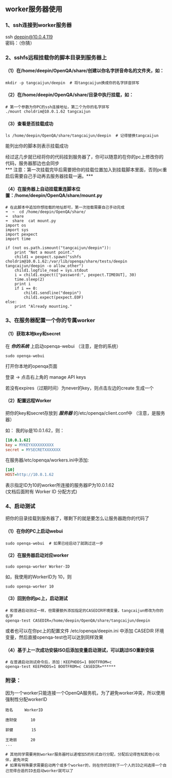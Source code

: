 <!--Meta
category:OpenQA
title:Worker服务器使用
DO NOT Delete Meta Above -->

   
## worker服务器使用
### 1、ssh连接到worker服务器  
ssh deepin@10.0.4.119  
密码：（你猜）

### 2、sshfs远程挂载你的脚本目录到服务器上

#### （1）在/home/deepin/OpenQA/share/创建以你名字拼音命名的文件夹，如：

```shell
mkdir -p tangcaijun/deepin  # 将tangcaijun换成你的名字拼音拼写
```

#### （2）在/home/deepin/OpenQA/share/目录中执行挂载，如：

```shell
# 第一个参数为你PC的ssh连接地址，第二个为你的名字拼写
./mount choldrim@10.0.1.62 tangcaijun
```

#### （3）查看是否挂载成功

```shell
ls /home/deepin/OpenQA/share/tangcaijun/deepin  # 记得替换tangcaijun
```
能列出你的脚本则表示挂载成功


经过这几步就已经将你的代码挂到服务器了，你可以随意的在你的pc上修改你的代码，服务器那边也会同步  
*** 注意：第一次挂载完毕后需要把你的挂载位置加入到挂载脚本里面，否则pc重启后需要自己手动再去服务器挂载一遍。***

#### （4）在服务器上自动挂载重连脚本位置：/home/deepin/OpenQA/share/mount.py
```shell
# 在此脚本中追加你想挂载的地址即可，第一次挂载需要自己手动完成
➜  ~  cd /home/deepin/OpenQA/share/
➜  share
➜  share  cat mount.py 
import os
import sys
import pexpect
import time

if (not os.path.ismount("tangcaijun/deepin")):
    print "Not a mount point."
    child1 = pexpect.spawn("sshfs choldrim@10.0.1.62:/var/lib/openqa/share/tests/deepin tangcaijun/deepin -o allow_other")
    child1.logfile_read = sys.stdout
    i = child1.expect(["password:", pexpect.TIMEOUT], 30)
    time.sleep(2)
    print i
    if i == 0:
        child1.sendline("deepin")
        child1.expect(pexpect.EOF)
else:
    print "Already mounting."
```

### 3、在服务器配置一个你的专属worker

#### （1）获取本地key和secret

在 ***你的系统*** 上启动openqa-webui （注意，是你的系统）
```shell
sudo openqa-webui
```

打开你本地的openqa页面

登录 -> 点击右上角的 manage API keys

若没有expires（过期时间）为never的key，则点击左边的create 生成一个

#### （2）配置远程Worker
把你的key和secret存放到 ***服务器*** 的/etc/openqa/client.conf中 （注意，是服务器）

如：
我的ip是10.0.1.62，则：
```ini
[10.0.1.62]
key = MYKEYXXXXXXXXXX
secret = MYSECRETXXXXXXX
```

在服务器/etc/openqa/workers.ini中添加:
```ini
[10]
HOST=http://10.0.1.62
```
表示指定ID为10的worker所连接的服务器IP为10.0.1.62  
(文档后面附有 Worker ID 分配方式)

### 4、启动测试
把你的目录挂载到服务器了，哪剩下的就是要怎么让服务器跑你的代码了
#### （1）在你的PC上启动webui
```shell
sudo openqa-webui  # 如果已经启动了就跳过这一步
```

#### （2）在服务器启动对应worker
```shell
sudo openqa-worker Worker-ID
```
如，我使用的WorkerID为 10，则
```shell
sudo openqa-worker 10
```


#### （3）回到你的pc上，启动测试

```shell
# 和普通启动测试一样，但需要额外添加指定的CASEDIR环境变量，tangcaijun修改为你的名字
openqa-test CASEDIR=/home/deepin/OpenQA/share/tangcaijun/deepin
```

或者也可以在你pc上的配置文件 /etc/openqa/deepin.ini 中添加 CASEDIR 环境变量，然后直接openqa-test也可以达到同样效果


#### （4）基于上一次成功安装ISO后添加变量启动测试，可以跳过ISO重新安装

```shell
# 在普通启动测试命令后，添加：KEEPHDDS=1 BOOTFROM=c
openqa-test KEEPHDDS=1 BOOTFROM=c CASEDIR=******
```

### 附录：

因为一个worker只能连接一个OpenQA服务机，为了避免worker冲突，所以使用强制性分配workerID

```shell
姓名     WorkerID

唐财俊      10

郭健        15

王艳丽      20
...

# 其他同学需要用到worker服务器时以递增加5的形式自行分配，分配后记得告知其他小伙伴，避免冲突
# 如果有特殊要求需要启动两个或多个worker的，则在你的ID到下一个人的ID之间选择一个自己觉得合适的ID去启动worker就可以了
```

